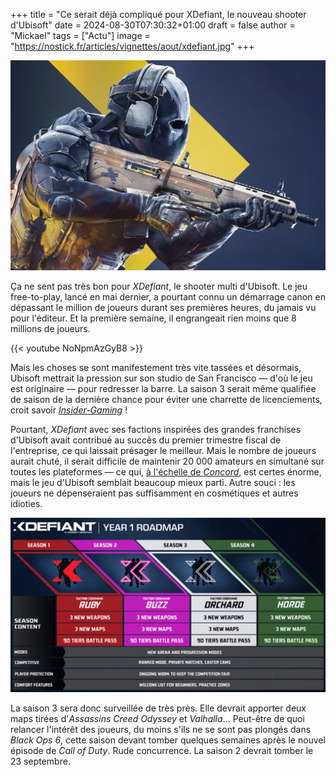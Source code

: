 +++
title = "Ce serait déjà compliqué pour XDefiant, le nouveau shooter d'Ubisoft"
date = 2024-08-30T07:30:32+01:00
draft = false
author = "Mickael"
tags = ["Actu"]
image = "https://nostick.fr/articles/vignettes/aout/xdefiant.jpg"
+++

![XDefiant](xdefiant.jpg "")

Ça ne sent pas très bon pour *XDefiant*, le shooter multi d'Ubisoft. Le jeu free-to-play, lancé en mai dernier, a pourtant connu un démarrage canon en dépassant le million de joueurs durant ses premières heures, du jamais vu pour l'éditeur. Et la première semaine, il engrangeait rien moins que 8 millions de joueurs.

{{< youtube NoNpmAzGyB8 >}} 

Mais les choses se sont manifestement très vite tassées et désormais, Ubisoft mettrait la pression sur son studio de San Francisco — d'où le jeu est originaire — pour redresser la barre. La saison 3 serait même qualifiée de saison de la dernière chance pour éviter une charrette de licenciements, croit savoir *[Insider-Gaming](https://insider-gaming.com/xdefiant-player-numbers-2/)* !

Pourtant, *XDefiant* avec ses factions inspirées des grandes franchises d'Ubisoft avait contribué au succès du premier trimestre fiscal de l'entreprise, ce qui laissait présager le meilleur. Mais le nombre de joueurs aurait chuté, il serait difficile de maintenir 20 000 amateurs en simultané sur toutes les plateformes — ce qui, [à l'échelle de *Concord*](https://nostick.fr/articles/2024/aout/2408-concord-se-crashe-au-decollage/), est certes énorme, mais le jeu d'Ubisoft semblait beaucoup mieux parti. Autre souci : les joueurs ne dépenseraient pas suffisamment en cosmétiques et autres idioties.

![XDefiant](xdefiant2.jpg "La feuille de route de XDefiant.")

La saison 3 sera donc surveillée de très près. Elle devrait apporter deux maps tirées d'*Assassins Creed Odyssey* et *Valhalla*… Peut-être de quoi relancer l'intérêt des joueurs, du moins s'ils ne se sont pas plongés dans *Black Ops 6*, cette saison devant tomber quelques semaines après le nouvel épisode de *Call of Duty*. Rude concurrence. La saison 2 devrait tomber le 23 septembre.